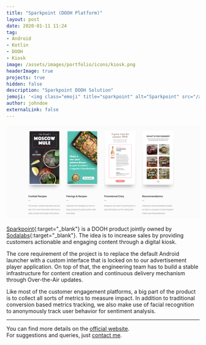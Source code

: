 ```yaml
---
title: "Sparkpoint (DOOH Platform)"
layout: post
date: 2020-01-11 11:24
tag:
- Android
- Kotlin
- DOOH
- Kiosk
image: /assets/images/portfolio/icons/kiosk.png
headerImage: true
projects: true
hidden: false
description: "Sparkpoint DOOH Solution"
jemoji: '<img class="emoji" title="sparkpoint" alt="Sparkpoint" src="/assets/images/portfolio/icons/kiosk.png" height="20" width="20" align="absmiddle">'
author: johndoe
externalLink: false
---
```


[![Sparkpoint](/assets/images/portfolio/sparkpoint.png)](https://www.sparkpointgroup.com/ "Sparkpoint Website")

[Sparkpoint](https://www.sparkpointgroup.com/){:target="_blank"} is a DOOH product jointly owned by [Sodalabs](https://sodalabs.co/){:target="_blank"}. The idea is to increase sales by providing customers actionable and engaging content through a digital kiosk.

The core requirement of the project is to replace the default Android launcher with a custom interface that is locked on to our advertisement player application. On top of that, the engineering team has to build a stable infrastructure for content creation and continuous delivery mechanism through Over-the-Air updates.

Like most of the customer engagement platforms, a big part of the product is to collect all sorts of metrics to measure impact. In addition to traditional conversion based metrics tracking, we also make use of facial recognition to anonymously track user behavior for sentiment analysis.

---

You can find more details on the [official website](https://www.sparkpointgroup.com/).<br/>
For suggestions and queries, just [contact me](http://linkedin.com/in/xuhaibahmad).
